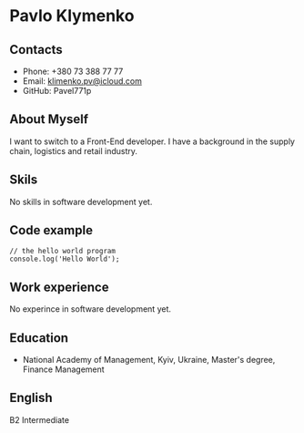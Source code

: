 # Pavlo Klymenko
## Contacts
* Phone: +380 73 388 77 77
* Email: klimenko.pv@icloud.com
* GitHub: Pavel771p

## About Myself
I want to switch to a Front-End developer. I have a background in the supply chain, logistics and retail industry.
## Skils
No skills in software development yet.
## Code example
```
// the hello world program
console.log('Hello World');
```
## Work experience
No experince in software development yet.
## Education
* National Academy of Management, Kyiv, Ukraine, Master's degree, Finance Management

## English
B2 Intermediate